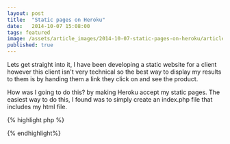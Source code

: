 ```yaml
---
layout: post
title:  "Static pages on Heroku"
date:   2014-10-07 15:08:00
tags: featured
image: /assets/article_images/2014-10-07-static-pages-on-heroku/article1.jpg
published: true
---
```


Lets get straight into it, I have been developing a static website for a client however this client isn't very technical so the best way to display my results to them is by handing them a link they click on and see the product.

How was I going to do this? by making Heroku accept my static pages. The easiest way to do this, I found was to simply create an index.php file that includes my html file.

{% highlight php %}
  <?php include_once("home.html"); ?>
{% endhighlight%}
